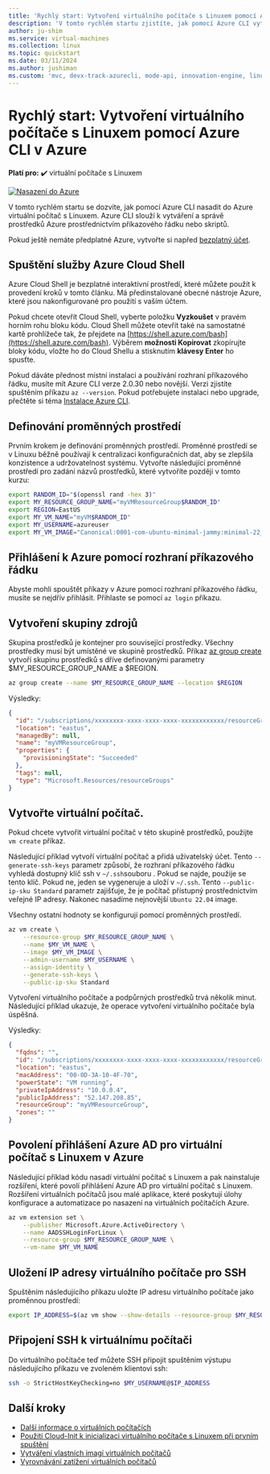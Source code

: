 ```yaml
---
title: 'Rychlý start: Vytvoření virtuálního počítače s Linuxem pomocí Azure CLI'
description: 'V tomto rychlém startu zjistíte, jak pomocí Azure CLI vytvořit virtuální počítač s Linuxem'
author: ju-shim
ms.service: virtual-machines
ms.collection: linux
ms.topic: quickstart
ms.date: 03/11/2024
ms.author: jushiman
ms.custom: 'mvc, devx-track-azurecli, mode-api, innovation-engine, linux-related-content'
---
```


# Rychlý start: Vytvoření virtuálního počítače s Linuxem pomocí Azure CLI v Azure

**Platí pro:** :heavy_check_mark: virtuální počítače s Linuxem

[![Nasazení do Azure](https://aka.ms/deploytoazurebutton)](https://go.microsoft.com/fwlink/?linkid=2262692)

V tomto rychlém startu se dozvíte, jak pomocí Azure CLI nasadit do Azure virtuální počítač s Linuxem. Azure CLI slouží k vytváření a správě prostředků Azure prostřednictvím příkazového řádku nebo skriptů.

Pokud ještě nemáte předplatné Azure, vytvořte si napřed [bezplatný účet](https://azure.microsoft.com/free/?WT.mc_id=A261C142F).

## Spuštění služby Azure Cloud Shell

Azure Cloud Shell je bezplatné interaktivní prostředí, které můžete použít k provedení kroků v tomto článku. Má předinstalované obecné nástroje Azure, které jsou nakonfigurované pro použití s vaším účtem. 

Pokud chcete otevřít Cloud Shell, vyberte položku **Vyzkoušet** v pravém horním rohu bloku kódu. Cloud Shell můžete otevřít také na samostatné kartě prohlížeče tak, že přejdete na [https://shell.azure.com/bash](https://shell.azure.com/bash). Výběrem **možnosti Kopírovat** zkopírujte bloky kódu, vložte ho do Cloud Shellu a stisknutím **klávesy Enter** ho spusťte.

Pokud dáváte přednost místní instalaci a používání rozhraní příkazového řádku, musíte mít Azure CLI verze 2.0.30 nebo novější. Verzi zjistíte spuštěním příkazu `az --version`. Pokud potřebujete instalaci nebo upgrade, přečtěte si téma [Instalace Azure CLI]( /cli/azure/install-azure-cli).

## Definování proměnných prostředí

Prvním krokem je definování proměnných prostředí. Proměnné prostředí se v Linuxu běžně používají k centralizaci konfiguračních dat, aby se zlepšila konzistence a udržovatelnost systému. Vytvořte následující proměnné prostředí pro zadání názvů prostředků, které vytvoříte později v tomto kurzu:

```bash
export RANDOM_ID="$(openssl rand -hex 3)"
export MY_RESOURCE_GROUP_NAME="myVMResourceGroup$RANDOM_ID"
export REGION=EastUS
export MY_VM_NAME="myVM$RANDOM_ID"
export MY_USERNAME=azureuser
export MY_VM_IMAGE="Canonical:0001-com-ubuntu-minimal-jammy:minimal-22_04-lts-gen2:latest"
```

## Přihlášení k Azure pomocí rozhraní příkazového řádku

Abyste mohli spouštět příkazy v Azure pomocí rozhraní příkazového řádku, musíte se nejdřív přihlásit. Přihlaste se pomocí `az login` příkazu.

## Vytvoření skupiny zdrojů

Skupina prostředků je kontejner pro související prostředky. Všechny prostředky musí být umístěné ve skupině prostředků. Příkaz [az group create](/cli/azure/group) vytvoří skupinu prostředků s dříve definovanými parametry $MY_RESOURCE_GROUP_NAME a $REGION.

```bash
az group create --name $MY_RESOURCE_GROUP_NAME --location $REGION
```

Výsledky:

<!-- expected_similarity=0.3 -->
```json
{
  "id": "/subscriptions/xxxxxxxx-xxxx-xxxx-xxxx-xxxxxxxxxxxx/resourceGroups/myVMResourceGroup",
  "location": "eastus",
  "managedBy": null,
  "name": "myVMResourceGroup",
  "properties": {
    "provisioningState": "Succeeded"
  },
  "tags": null,
  "type": "Microsoft.Resources/resourceGroups"
}
```

## Vytvořte virtuální počítač.

Pokud chcete vytvořit virtuální počítač v této skupině prostředků, použijte `vm create` příkaz. 

Následující příklad vytvoří virtuální počítač a přidá uživatelský účet. Tento `--generate-ssh-keys` parametr způsobí, že rozhraní příkazového řádku vyhledá dostupný klíč ssh v `~/.ssh`souboru . Pokud se najde, použije se tento klíč. Pokud ne, jeden se vygeneruje a uloží v `~/.ssh`. Tento `--public-ip-sku Standard` parametr zajišťuje, že je počítač přístupný prostřednictvím veřejné IP adresy. Nakonec nasadíme nejnovější `Ubuntu 22.04` image.

Všechny ostatní hodnoty se konfigurují pomocí proměnných prostředí.

```bash
az vm create \
    --resource-group $MY_RESOURCE_GROUP_NAME \
    --name $MY_VM_NAME \
    --image $MY_VM_IMAGE \
    --admin-username $MY_USERNAME \
    --assign-identity \
    --generate-ssh-keys \
    --public-ip-sku Standard
```

Vytvoření virtuálního počítače a podpůrných prostředků trvá několik minut. Následující příklad ukazuje, že operace vytvoření virtuálního počítače byla úspěšná.

Výsledky:
<!-- expected_similarity=0.3 -->
```json
{
  "fqdns": "",
  "id": "/subscriptions/xxxxxxxx-xxxx-xxxx-xxxx-xxxxxxxxxxxx/resourceGroups/myVMResourceGroup/providers/Microsoft.Compute/virtualMachines/myVM",
  "location": "eastus",
  "macAddress": "00-0D-3A-10-4F-70",
  "powerState": "VM running",
  "privateIpAddress": "10.0.0.4",
  "publicIpAddress": "52.147.208.85",
  "resourceGroup": "myVMResourceGroup",
  "zones": ""
}
```

## Povolení přihlášení Azure AD pro virtuální počítač s Linuxem v Azure

Následující příklad kódu nasadí virtuální počítač s Linuxem a pak nainstaluje rozšíření, které povolí přihlášení Azure AD pro virtuální počítač s Linuxem. Rozšíření virtuálních počítačů jsou malé aplikace, které poskytují úlohy konfigurace a automatizace po nasazení na virtuálních počítačích Azure.

```bash
az vm extension set \
    --publisher Microsoft.Azure.ActiveDirectory \
    --name AADSSHLoginForLinux \
    --resource-group $MY_RESOURCE_GROUP_NAME \
    --vm-name $MY_VM_NAME
```

## Uložení IP adresy virtuálního počítače pro SSH

Spuštěním následujícího příkazu uložte IP adresu virtuálního počítače jako proměnnou prostředí:

```bash
export IP_ADDRESS=$(az vm show --show-details --resource-group $MY_RESOURCE_GROUP_NAME --name $MY_VM_NAME --query publicIps --output tsv)
```

## Připojení SSH k virtuálnímu počítači

<!--## Export the SSH configuration for use with SSH clients that support OpenSSH & SSH into the VM.
Log in to Azure Linux VMs with Azure AD supports exporting the OpenSSH certificate and configuration. That means you can use any SSH clients that support OpenSSH-based certificates to sign in through Azure AD. The following example exports the configuration for all IP addresses assigned to the VM:-->

<!--
```bash
yes | az ssh config --file ~/.ssh/config --name $MY_VM_NAME --resource-group $MY_RESOURCE_GROUP_NAME
```
-->

Do virtuálního počítače teď můžete SSH připojit spuštěním výstupu následujícího příkazu ve zvoleném klientovi ssh:

```bash
ssh -o StrictHostKeyChecking=no $MY_USERNAME@$IP_ADDRESS
```

## Další kroky

* [Další informace o virtuálních počítačích](../index.yml)
* [Použití Cloud-Init k inicializaci virtuálního počítače s Linuxem při prvním spuštění](tutorial-automate-vm-deployment.md)
* [Vytváření vlastních imagí virtuálních počítačů](tutorial-custom-images.md)
* [Vyrovnávání zatížení virtuálních počítačů](../../load-balancer/quickstart-load-balancer-standard-public-cli.md)